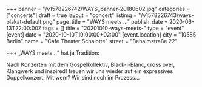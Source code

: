 +++
banner = "/v1578226742/WAYS_banner-20180602.jpg"
categories = ["concerts"]
draft = true
layout = "concert"
listimg = "/v1578226743/ways-plakat-default.png"
page_title = "WAYS meets ..."
publish_date = 2020-06-13T22:00:00Z
tags = []
title = "20201010-ways-meets-"
type = "event"
[event]
date = "2020-10-10T19:00:00+02:00"
[event.location]
city = "10585 Berlin"
name = "Cafe Theater Schalotte"
street = "Behaimstraße 22"

+++
„WAYS meets…“  hat ja Tradition: 

Nach Konzerten mit dem Gospelkollektiv, Black-i-Blanc, cross over, Klangwerk und inspired! freuen wir uns wieder auf ein expressives Doppelkonzert. Mit wem? Wir sind noch im Prozess…